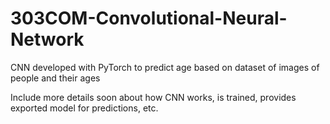 # 303COM-Convolutional-Neural-Network

CNN developed with PyTorch to predict age based on dataset of images of people and their ages

Include more details soon about how CNN works, is trained, provides exported model for predictions, etc.